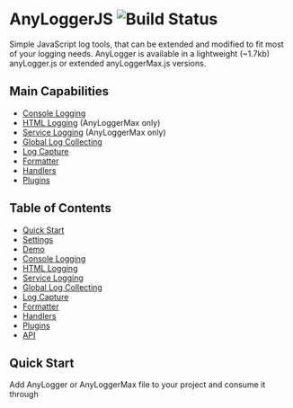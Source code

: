 AnyLoggerJS ![Build Status](https://travis-ci.org/kaufguy/AnyLogger.svg?branch=master)
=======================

Simple JavaScript log tools, that can be extended and modified to fit most of your logging needs. AnyLogger is available in a lightweight (~1.7kb) anyLogger.js or extended anyLoggerMax.js versions.

## Main Capabilities

* [Console Logging](#console-logging)
* [HTML Logging](#html-logging) (AnyLoggerMax only)
* [Service Logging](#service-logging) (AnyLoggerMax only)
* [Global Log Collecting](#global-log-collecting)
* [Log Capture](#log-capture)
* [Formatter](#formatter)
* [Handlers](#handlers)
* [Plugins](#plugins)

## Table of Contents

* [Quick Start](#quick-start)
* [Settings](#settings)
* [Demo](#demo)
* [Console Logging](#console-logging)
* [HTML Logging](#html-logging)
* [Service Logging](#service-logging)
* [Global Log Collecting](#global-log-collecting)
* [Log Capture](#log-capture)
* [Formatter](#formatter)
* [Handlers](#handlers)
* [Plugins](#plugins)
* [API](#api)

## Quick Start
Add AnyLogger or AnyLoggerMax file to your project and consume it through <script> or AMD / CommonJS loader.
Next, AnyLogger is ready to crate a logger instance and start logging. It comes with default behavior, but you might want to add some setup [settings](#settings).

```html
<html>
  <body>
    <script type="text/javascript" src="./anyLogger.js"></script>
    <script type="text/javascript">
      var loggerInst = AnyLogger.create();
      loggerInst.debug('hello world');
    </script>
  </body>
</html>
```

## Settings
AnyLogger accept setup settings in the 'create' call. Most of the settings can be changed on a later stage using the [API](#api).
```javascript
AnyLogger.create(settings);
```
| Setting                  | Value                                   | Description                                       |    
| ------------------------ | ----------------------------------------| --------------------------------------------------|
| id                       | string                                  | logger instance id 
| logLevel                 | 'debug', 'info', 'warn', 'error', 'off' | set the log level from which you want to see logs |
| module                   | string                                  | set the module for the log messages               |
| [formatter](#formatter)  | function                                | function that receives a string message and a data object                                                                              and returns a formatted string message              |
| [handlers](#handlers)    | array of handlers                       | array of handlers which do the actual logging work|
| useFormatter             | boolean                                 | configure if to use the default formatter in case no custom                                                                            formatter was set                                   |
| collect                  | boolean                                 | configure if to collect global errors and console logs  |
| captureLogs              | boolean                                 | configure if to capture logs or not                     |
| captureLogsLimit         | integer                                 | set the limit of how many captured logs to store  |
| flushCapturedLogsOnError | {handlerTypes:[''],logLevel:''}         | configure if to                                                                                                                        [flush](#anyloggerflushcapturedlogsloglevel-handlertypes) all the                                                                        captured logs, when an error level is logged      |
| flushCapturedLogsOnLimit | {handlerTypes:[''],logLevel:''}         | configure if to                                                                                                                        [flush](#anyloggerflushcapturedlogsloglevel-handlertypes) all the                                                                        captured logs, when it reaches the limit          |
| logToConsole             | boolean                                 | configure if to use the console handler or not          |
| logToHtml (Max only)     | {container:''}                          | configure if to use the HTML handler (available only on AnyLoggerMax) or not and which HTML container to use |
| logToService (Max only)  | {loggingUrl:'', batchSize:integer,                                                                                                    flushOnWindowClose:boolean,                                                                                                              headers: [{'':''}]}                       | configure if to use Service handler (available only on                                                                                AnyLoggerMax) or not and set it's configuration |

## Demo
Check out demoLight and demoMax to see AnyLogger in action.

## Console Logging
Default handler that logs messages to the console

## HTML Logging
Handler that logs to an HTML table that can be filtered, sorted and cleared. Very useful for mobile devices. Only available in AnyLoggerMax.

## Service Logging
Handler that logs to a server through an HTTP request. You can configure the service URL, request headers, batch size of the logs on each request and if to flush the remaining logs on window close event. Very useful for production monitoring. Only available in AnyLoggerMax.

## Global Log Collecting
AnyLogger can collect global errors / exceptions (window.onerror) and console logs and route them through the handlers. Very useful for investigating environment / system related errors as well as unhandled code.

## Log Capture
AnyLogger can store logs until it suites you to flush them with [flushCapturedLogs](#anyloggerflushcapturedlogsloglevel-handlertypes). You can configure the limit of how many logs to store using [captureLogsLimit](#anyloggercapturelogslimitlimit) and if to flush them when the limit is reached [flushCapturedLogsOnLimit](#anyloggerflushcapturedlogsonlimitflushonlimit) or when en error level log is received [flushCapturedLogsOnError](#anyloggerflushcapturedlogsonerrorflushonerror). Very useful for mobile devices and if you want a clean console.

## Formatter
Formatter is a simple function that receives a string message and data object as input. It returns a formatted string message that will be used as an input message to the [handlers](#handlers). All non-collected messages are routed through the formatter. AnyLogger comes with a default formatter that can be disabled with 'useFormatter' configuration.
```javascript
logger.create({
	formatter: function(message, data){return "[" + data.module + "][" + data.scope + "]" + message},
	module: 'moduleName',
	logLevel: 'debug',
});
```
## Handlers
Handlers are objects which provides a 'write' function that receives a string message, log level and data. According to configuration, log messages are routed through the handlers so they can do some logging work with them. Handlers can provide their own API that would be available when retrieving their instance through [getHandlerByType](#anyloggergethandlerbytypetype). AnyLogger comes with one default 'console' handler and AnyLoggerMax also comes with 'html' and 'service' handlers. You can provide your own custom handler and set it with [addHandler](#anyloggeraddhandlerhandler) or with [settings](#settings). You can set the handler as a function or an object.
```javascript
var loggerInst = logger.create({
	handlers: [handlers: [function(message, level, data){console.debug(message)}],
	module: 'moduleName',
	logLevel: 'debug',
});
loggerInst.addHandler({
	type: 'customHandler',
	write: function(message, level, data) {
		//do somthing
	},
	apiFunc1: function(){//do somthing},
});
```
## Plugins
Plugins are module objects, which provides a 'create' function that receives the AnyLogger class and the provided settings. Plugins can manipulate AnyLogger freely, with complete access to it's infrastructure. You can provide your own custom plugin and set it with [addPlugin](#anyloggeraddpluginplugin)
```javascript
anyLogger.addPlugin({create: function(anyLoggerClass, setting){
	//do somthing
}});
```
## API
### AnyLogger.create(settingsObj)

Returns AnyLogger instance to start logging.
  * #### Parameters
    settingsObj - (optional) setup [Settings](#settings) object.

### AnyLogger.getLoggerById(id)

retrieves AnyLogger instance by id. 

  * #### Parameters
    id - id of the instance. 

### AnyLogger.addPlugin(plugin)

registers a plugin class. 

  * #### Parameters
    [plugin](#plugins) - plugin object with create function. 
    
## API - Instance

### loggerInst.debug(message, data)
### loggerInst.info(message, data)
### loggerInst.warn(message, data)
### loggerInst.error(message, data)

Logs the provided message with formatting and handling according to the data.

  * #### Parameters
    message - string message
    data - (optional) object that can contain the properties 'module' and 'scope'. 

### loggerInst.logLevel(level)

Sets the logging level. Returns the log level.

  * #### Parameters
    level - (optional) logLevel string or object.

### AnyLogger.captureLogs(capture)

turn log capture on / off.

  * #### Parameters
    capture - boolean value. 

### AnyLogger.captureLogsLimit(limit)

set the limit of how many captured logs to store.

  * #### Parameters
    limit - integer value. 
    
### AnyLogger.flushCapturedLogsOnLimit(flushOnLimit)

configures if to [flush](#anyloggerflushcapturedlogsloglevel-handlertypes) all the captured logs when it reaches the limit.

  * #### Parameters
    flushOnLimit - object that contains the properties 'logLevel': the minimum level of logs you want to flush and 'handlerTypes': which     handlers you want to log to.    
    
### AnyLogger.flushCapturedLogsOnError(flushOnError)

configures if to [flush](#anyloggerflushcapturedlogsloglevel-handlertypes) all the captured logs, when an error level is logged. This is useful if you only interested in investigating errors and need extended data of the logs that could guide to that error.

  * #### Parameters
    flushOnError - object that contains the properties 'logLevel': the minimum level of logs you want to flush and 'handlerTypes': which     handlers you want to log to.
    
### AnyLogger.getCapturedLogs()

return the captured logs.
    
### AnyLogger.flushCapturedLogs(logLevel, handlerTypes)

flush all the captured logs.
    
  * #### Parameters
    logLevel- the minimum level of logs you want to flush.
    handlerTypes- array of handler types you want to log to.
    
### AnyLogger.addHandler(handler)

adds an handler to log messages to.
    
  * #### Parameters
    [handler](#handlers)- object that contains the properties 'type': string of the handler type(name) and 'write': function that receives a string message, log level and data.
    
### AnyLogger.getHandlerByType(type)

return an handler instance by it's type.
    
  * #### Parameters
    type- string of an handler type.

